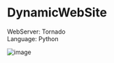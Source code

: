 # DynamicWebSite

WebServer: Tornado <br>
Language: Python <br>

![image](https://user-images.githubusercontent.com/17031124/26886649-e4ae8018-4be0-11e7-9cb4-144aeb8374ef.png)



